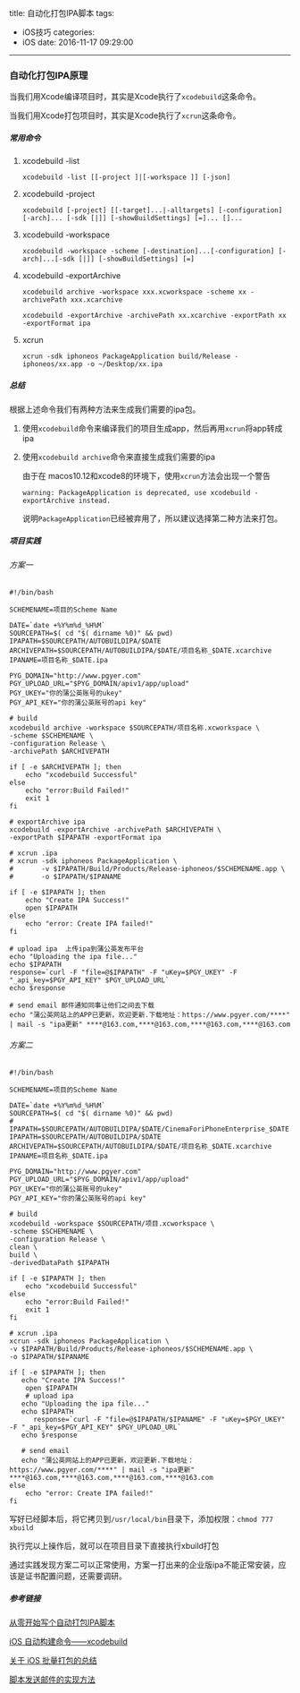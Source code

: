 title: 自动化打包IPA脚本
tags:
  - iOS技巧
categories:
  - iOS
date: 2016-11-17 09:29:00
---

### 自动化打包IPA原理

当我们用Xcode编译项目时，其实是Xcode执行了`xcodebuild`这条命令。

当我们用Xcode打包项目时，其实是Xcode执行了`xcrun`这条命令。

##### 常用命令

1. xcodebuild -list

   ```shell
   xcodebuild -list [[-project ]|[-workspace ]] [-json]
   ```

2. xcodebuild -project

   ```shell
   xcodebuild [-project] [[-target]...|-alltargets] [-configuration] [-arch]... [-sdk [|]] [-showBuildSettings] [=]... []...
   ```

3. xcodebuild -workspace

   ```shell
   xcodebuild -workspace -scheme [-destination]...[-configuration] [-arch]...[-sdk [|]] [-showBuildSettings] [=]
   ```

4. xcodebuild -exportArchive

   ```shell
   xcodebuild archive -workspace xxx.xcworkspace -scheme xx -archivePath xxx.xcarchive
   ```

   ```shell
   xcodebuild -exportArchive -archivePath xx.xcarchive -exportPath xx -exportFormat ipa
   ```

5. xcrun

   ```shell
   xcrun -sdk iphoneos PackageApplication build/Release -iphoneos/xx.app -o ~/Desktop/xx.ipa
   ```

##### 总结

根据上述命令我们有两种方法来生成我们需要的ipa包。

1. 使用`xcodebuild`命令来编译我们的项目生成app，然后再用`xcrun`将app转成ipa

2. 使用`xcodebuild archive`命令来直接生成我们需要的ipa

   由于在 macos10.12和xcode8的环境下，使用`xcrun`方法会出现一个警告

   `warning: PackageApplication is deprecated, use xcodebuild -exportArchive instead.`

   说明`PackageApplication`已经被弃用了，所以建议选择第二种方法来打包。

##### 项目实践

###### 方案一

```shell
#!/bin/bash

SCHEMENAME=项目的Scheme Name

DATE=`date +%Y%m%d_%H%M`
SOURCEPATH=$( cd "$( dirname %0)" && pwd)
IPAPATH=$SOURCEPATH/AUTOBUILDIPA/$DATE
ARCHIVEPATH=$SOURCEPATH/AUTOBUILDIPA/$DATE/项目名称_$DATE.xcarchive
IPANAME=项目名称_$DATE.ipa

PYG_DOMAIN="http://www.pgyer.com"
PGY_UPLOAD_URL="$PYG_DOMAIN/apiv1/app/upload"
PGY_UKEY="你的蒲公英账号的ukey"
PGY_API_KEY="你的蒲公英账号的api key"

# build 
xcodebuild archive -workspace $SOURCEPATH/项目名称.xcworkspace \
-scheme $SCHEMENAME \
-configuration Release \
-archivePath $ARCHIVEPATH

if [ -e $ARCHIVEPATH ]; then
	echo "xcodebuild Successful"
else 
	echo "error:Build Failed!"
	exit 1
fi

# exportArchive ipa
xcodebuild -exportArchive -archivePath $ARCHIVEPATH \
-exportPath $IPAPATH -exportFormat ipa 

# xcrun .ipa
# xcrun -sdk iphoneos PackageApplication \
#       -v $IPAPATH/Build/Products/Release-iphoneos/$SCHEMENAME.app \
#       -o $IPAPATH/$IPANAME

if [ -e $IPAPATH ]; then
	echo "Create IPA Success!"
	open $IPAPATH
else 
	echo "error: Create IPA failed!"
fi

# upload ipa  上传ipa到蒲公英发布平台
echo "Uploading the ipa file..."
echo $IPAPATH
response=`curl -F "file=@$IPAPATH" -F "uKey=$PGY_UKEY" -F "_api_key=$PGY_API_KEY" $PGY_UPLOAD_URL`
echo $response

# send email 邮件通知同事让他们之间去下载
echo "蒲公英网站上的APP已更新，欢迎更新.下载地址：https://www.pgyer.com/****" | mail -s "ipa更新" ****@163.com,****@163.com,****@163.com,****@163.com
```

###### 方案二

```shell
#!/bin/bash

SCHEMENAME=项目的Scheme Name

DATE=`date +%Y%m%d_%H%M`
SOURCEPATH=$( cd "$( dirname %0)" && pwd)
# IPAPATH=$SOURCEPATH/AUTOBUILDIPA/$DATE/CinemaForiPhoneEnterprise_$DATE.ipa
IPAPATH=$SOURCEPATH/AUTOBUILDIPA/$DATE
ARCHIVEPATH=$SOURCEPATH/AUTOBUILDIPA/$DATE/项目名称_$DATE.xcarchive
IPANAME=项目名称_$DATE.ipa

PYG_DOMAIN="http://www.pgyer.com"
PGY_UPLOAD_URL="$PYG_DOMAIN/apiv1/app/upload"
PGY_UKEY="你的蒲公英账号的ukey"
PGY_API_KEY="你的蒲公英账号的api key"

# build 
xcodebuild -workspace $SOURCEPATH/项目.xcworkspace \
-scheme $SCHEMENAME \
-configuration Release \
clean \
build \
-derivedDataPath $IPAPATH

if [ -e $IPAPATH ]; then
	echo "xcodebuild Successful"
else 
	echo "error:Build Failed!"
	exit 1
fi

# xcrun .ipa
xcrun -sdk iphoneos PackageApplication \
-v $IPAPATH/Build/Products/Release-iphoneos/$SCHEMENAME.app \
-o $IPAPATH/$IPANAME

if [ -e $IPAPATH ]; then
   echo "Create IPA Success!"
    open $IPAPATH
	# upload ipa
   echo "Uploading the ipa file..."
   echo $IPAPATH
      response=`curl -F "file=@$IPAPATH/$IPANAME" -F "uKey=$PGY_UKEY" -F "_api_key=$PGY_API_KEY" $PGY_UPLOAD_URL`
   echo $response

   # send email
   echo "蒲公英网站上的APP已更新，欢迎更新.下载地址：https://www.pgyer.com/****" | mail -s "ipa更新" ****@163.com,****@163.com,****@163.com,****@163.com
else 
	echo "error: Create IPA failed!"
fi
```

写好已经脚本后，将它拷贝到`/usr/local/bin`目录下，添加权限：`chmod 777 xbuild`

执行完以上操作后，就可以在项目目录下直接执行xbuild打包

通过实践发现方案二可以正常使用，方案一打出来的企业版ipa不能正常安装，应该是证书配置问题，还需要调研。

##### 参考链接

[从零开始写个自动打包IPA脚本](http://www.jianshu.com/p/97c97c2ec1ca)

[iOS 自动构建命令——xcodebuild](http://www.jianshu.com/p/3f43370437d2)

[关于 iOS 批量打包的总结](http://ios.jobbole.com/90259/)

[脚本发送邮件的实现方法](http://stackoverflow.com/questions/1822425/sending-mail-from-a-bash-shell-script?rq=1)

